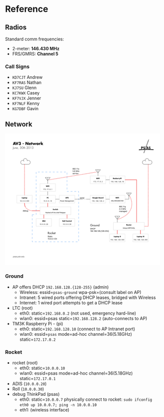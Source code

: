 # Reference

## Radios

Standard comm frequencies:

 - 2-meter: **146.430 MHz**
 - FRS/GMRS: **Channel 5**

### Call Signs

 - `KD7CJT` Andrew
 - `KF7RAS` Nathan
 - `KJ7SU`  Glenn
 - `KC7KWX` Casey
 - `KF7VJX` Jenner
 - `KF7NLF` Kenny
 - `KG7DBF` Gavin

## Network

![Network Diagram](diagrams/LV2_3_Network.png)

### Ground

 - AP offers DHCP `192.168.128.{128-255}` (admin)
    - Wireless: essid=`psas-ground` wpa-psk=(consult label on AP)
    - Intranet: 5 wired ports offering DHCP leases, bridged with Wireless
    - Internet: 1 wired port attempts to get a DHCP lease
 - LTC (root)
    - eth0: static=`192.168.0.2` (not used, emergency hard-line)
    - wlan0: essid=psas static=`192.168.128.2` (auto-connects to AP)
 - TM3K Raspberry Pi - (pi)
    - eth0: static=`192.168.128.10` (connect to AP Intranet port)
    - wlan0: essid=`psas` mode=ad-hoc channel=36(5.18GHz) static=`172.17.0.2`

### Rocket

 - rocket (root)
    - eth0: static=`10.0.0.10`
    - wlan0: essid=psas mode=ad-hoc channel=36(5.18GHz) static=`172.17.0.1`
 - ADIS (`10.0.0.20`)
 - Roll (`10.0.0.30`)
 - debug ThinkPad (psas)
    - eth0: static=`10.0.0.7` physically connect to rocket:
        `sudo ifconfig eth0 up 10.0.0.7; ping -n 10.0.0.10`
    - eth1: (wireless interface)
